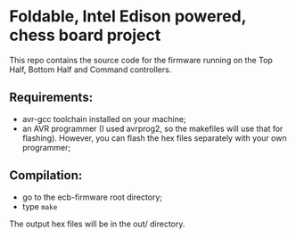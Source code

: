 # Foldable, Intel Edison powered, chess board project

This repo contains the source code for the firmware running on the Top Half,
Bottom Half and Command controllers.

## Requirements:
 * avr-gcc toolchain installed on your machine;
 * an AVR programmer (I used avrprog2, so the makefiles will use that for
   flashing). However, you can flash the hex files separately with your own
   programmer;

## Compilation:
 * go to the ecb-firmware root directory;
 * type `make`
 
The output hex files will be in the out/ directory.

